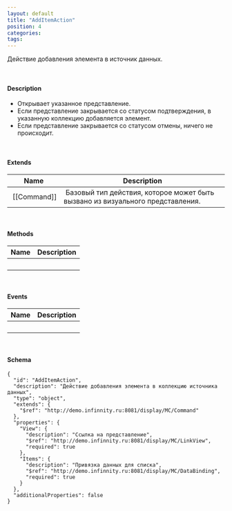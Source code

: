 ```yaml
---
layout: default
title: "AddItemAction"
position: 4
categories: 
tags: 
---
```


Действие добавления элемента в источник данных.

   

#### Description

* Открывает указанное представление.
* Если представление закрывается со статусом подтверждения, в указанную коллекцию добавляется элемент.
* Если представление закрывается со статусом отмены, ничего не происходит.

   

#### Extends

|Name|Description|
|----|-----------|
| [[Command]]| Базовый тип действия, которое может быть вызвано из визуального представления.|

   

#### Methods

|Name|Description|
|----|-----------|
| | |

    

#### Events

|Name|Description|
|----|-----------|
| | |

   

#### Schema

```
{
  "id": "AddItemAction",
  "description": "Действие добавления элемента в коллекцию источника данных",
  "type": "object",
  "extends": {
    "$ref": "http://demo.infinnity.ru:8081/display/MC/Command"
  },
  "properties": {
    "View": {
      "description": "Ссылка на представление",
      "$ref": "http://demo.infinnity.ru:8081/display/MC/LinkView",
      "required": true
    },
    "Items": {
      "description": "Привязка данных для списка",
      "$ref": "http://demo.infinnity.ru:8081/display/MC/DataBinding",
      "required": true
    }
  },
  "additionalProperties": false
}
```

     

 

